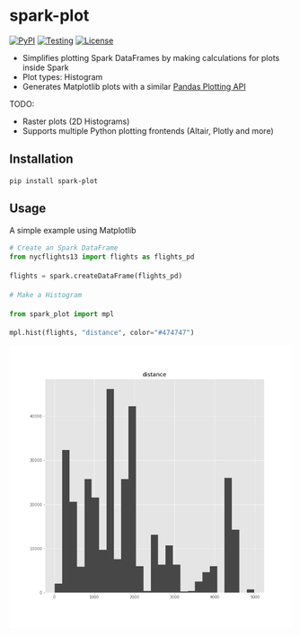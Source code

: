 # spark-plot

[![PyPI](https://badge.fury.io/py/spark-plot.svg)](https://pypi.org/project/spark-plot/)
[![Testing](https://github.com/danielfrg/spark-plot/workflows/test/badge.svg)](https://github.com/danielfrg/spark-plot/actions)
[![License](https://img.shields.io/:license-Apache%202-blue.svg)](https://github.com/danielfrg/spark-plot/blob/master/LICENSE.txt)

- Simplifies plotting Spark DataFrames by making calculations for plots inside Spark
- Plot types: Histogram
- Generates Matplotlib plots with a similar [Pandas Plotting API](https://pandas.pydata.org/docs/user_guide/visualization.html)

TODO:
- Raster plots (2D Histograms)
- Supports multiple Python plotting frontends (Altair, Plotly and more)

## Installation

```
pip install spark-plot
```

## Usage

A simple example using Matplotlib

```python
# Create an Spark DataFrame
from nycflights13 import flights as flights_pd

flights = spark.createDataFrame(flights_pd)

# Make a Histogram

from spark_plot import mpl

mpl.hist(flights, "distance", color="#474747")
```

![Flights Histogram](https://github.com/danielfrg/spark-plot/raw/main/docs/flights_hist.png "Flights Distance Histogram")
